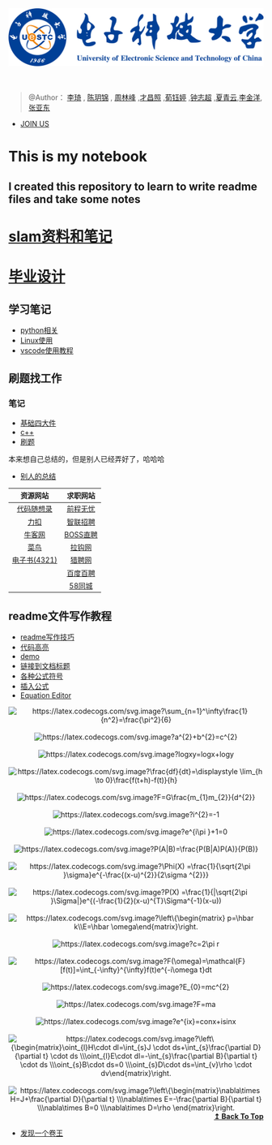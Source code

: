 <div align=center>
<img src="./slamNotes/images/uestc1.png"/>
</div>
 
<br />
<br />
  
> @Author： [李琦](https://github.com/liuqian62) , [陈玥锦](https://github.com/210-297) , [周林峰](https://github.com/against43) ,[才昌照](https://github.com/caichangzhao) ,[荀钰婷](https://github.com/iredawen) ,[钟志超](https://github.com/WillenChung)  ,[夏青云](https://github.com/delecloud),[李金洋](https://github.com/nankelli),[张亚东](https://github.com/WestMemoery)  

* [JOIN US](./joinus)
<!-- @E-mail ：lirich674@gmail.com    
@github ：[liuqian62](https://github.com/liuqian62) -->

# This is my notebook
## I created this repository to learn to write readme files and take some notes
# [slam资料和笔记](/slamNotes)
# [毕业设计](./slamNotes/毕业设计.md)



 
 
## 学习笔记
* [python相关](./python相关)
* [Linux使用](./linux使用)
* [vscode使用教程](./vscode.md)
## 刷题找工作
### 笔记

* [基础四大件](https://github.com/liuqian62/notebook/tree/main/%E5%9F%BA%E7%A1%80%E5%9B%9B%E5%A4%A7%E4%BB%B6)
* [c++](https://github.com/liuqian62/notebook/tree/main/learn%20c%2B%2B)
* [刷题](https://github.com/liuqian62/notebook/tree/main/%E7%89%9B%E5%AE%A2%E7%BD%91%E5%88%B7%E9%A2%98%E7%AC%94%E8%AE%B0)

本来想自己总结的，但是别人已经弄好了，哈哈哈
* [别人的总结](https://github.com/liuqian62/offerMachine)

<!-- <div align="center">

| 资源网站 | C/C++ | 数据结构 | 操作系统与Linux | 计算机网络|网络编程| 信息安全| 
| :---: | :---: |  :---: | :---: |:---: |:---: |:---: |
|求职网站|[前程无忧](http://www.51job.com/)| 📦 | 💻 |☁️ | 🎨| 💡|


</div> -->


<div align="center">

| 资源网站 | 求职网站 |
| :---: | :---: | 
|[代码随想录](https://programmercarl.com/)|[前程无忧](http://www.51job.com/)| 
|[力扣](https://leetcode.cn/problemset/all/)|[智联招聘](http://www.zhaopin.com/)| 
| [牛客网](https://www.nowcoder.com/exam/oj) | [BOSS直聘](https://www.zhipin.com/chengdu/) |
| [菜鸟](https://www.runoob.com/)  | [拉钩网](http://www.lagou.com/) |
| [电子书(4321)](https://github.com/imarvinle/awesome-cs-books) | [猎聘网](http://www.liepin.com/) |
|  | [百度百聘](https://zhaopin.baidu.com/) |
|  | [58同城](http://www.58.com/) |
</div>

<!-- ### 资源网站

* [代码随想录](https://programmercarl.com/)
* [力扣](https://leetcode.cn/problemset/all/)
* [牛客网](https://www.nowcoder.com/exam/oj)
* [菜鸟](https://www.runoob.com/) 
* [电子书](https://github.com/imarvinle/awesome-cs-books)
### 求职网站

* [前程无忧](http://www.51job.com/)
* [智联招聘](http://www.zhaopin.com/)
* [BOSS直聘](https://www.zhipin.com/chengdu/)
* [拉钩网](http://www.lagou.com/)
* [猎聘网](http://www.liepin.com/)
* [百度百聘](https://zhaopin.baidu.com/)
* [58同城](http://www.58.com/) -->

## readme文件写作教程
- [readme写作技巧](https://blog.csdn.net/weixin_43750377/article/details/107834499?ops_request_misc=%257B%2522request%255Fid%2522%253A%2522165223128416782391850797%2522%252C%2522scm%2522%253A%252220140713.130102334.pc%255Fall.%2522%257D&request_id=165223128416782391850797&biz_id=0&utm_medium=distribute.pc_search_result.none-task-blog-2~all~first_rank_ecpm_v1~rank_v31_ecpm-15-107834499-null-null.142^v9^pc_search_result_cache,157^v4^control&utm_term=readme%E8%B6%85%E9%93%BE%E6%8E%A5&spm=1018.2226.3001.4187)
- [代码高亮](https://blog.csdn.net/bocongbo/article/details/118362609?ops_request_misc=%257B%2522request%255Fid%2522%253A%2522165223218716782390587998%2522%252C%2522scm%2522%253A%252220140713.130102334.pc%255Fall.%2522%257D&request_id=165223218716782390587998&biz_id=0&utm_medium=distribute.pc_search_result.none-task-blog-2~all~first_rank_ecpm_v1~rank_v31_ecpm-20-118362609-null-null.142^v9^pc_search_result_cache,157^v4^control&utm_term=readme%E5%86%99%E4%BD%9C&spm=1018.2226.3001.4187#:~:text=%E5%85%B6%E4%BB%96%E8%AF%AD%E8%A8%80%E7%B1%BB%E4%BC%BC%EF%BC%8C%E6%9B%B4%E6%8D%A2%60%60%60%E5%90%8E%E9%9D%A2%E4%B8%BA%E8%AF%AD%E8%A8%80%E5%90%8D%EF%BC%8C%E4%BE%8B%E5%A6%82%EF%BC%9Apython%E3%80%81java%E3%80%81php)
- [demo](https://markdown-it.github.io/)
- [链接到文档标题](https://blog.csdn.net/henryhu712/article/details/110261893?ops_request_misc=&request_id=&biz_id=102&utm_term=markdown%E9%93%BE%E6%8E%A5%E5%88%B0%E6%A0%87%E9%A2%98&utm_medium=distribute.pc_search_result.none-task-blog-2~all~sobaiduweb~default-0-110261893.142^v10^pc_search_result_control_group,157^v12^control&spm=1018.2226.3001.4449)
- [各种公式符号](https://blog.nowcoder.net/n/7d5d9ff47af74c288d19ba29e88c5643)
- [插入公式](https://blog.csdn.net/qq_42951560/article/details/116501075)
- [Equation Editor](https://latex.codecogs.com/)

<!-- ![4](http://latex.codecogs.com/svg.latex?\sum_{n=1}^\infty\frac{1}{n^2}=\frac{\pi^2}{6}) -->
<div align="center">
  <img src="https://latex.codecogs.com/svg.image?\sum_{n=1}^\infty\frac{1}{n^2}=\frac{\pi^2}{6}" title="https://latex.codecogs.com/svg.image?\sum_{n=1}^\infty\frac{1}{n^2}=\frac{\pi^2}{6}" />  
  <br /><br /><img src="https://latex.codecogs.com/svg.image?a^{2}&plus;b^{2}=c^{2}" title="https://latex.codecogs.com/svg.image?a^{2}+b^{2}=c^{2}" />
  <br /><br /><img src="https://latex.codecogs.com/svg.image?logxy=logx&plus;logy" title="https://latex.codecogs.com/svg.image?logxy=logx+logy" />
  <br /><br /><img src="https://latex.codecogs.com/svg.image?\frac{df}{dt}=\displaystyle&space;\lim_{h&space;\to&space;0}\frac{f(t&plus;h)-f(t)}{h}" title="https://latex.codecogs.com/svg.image?\frac{df}{dt}=\displaystyle \lim_{h \to 0}\frac{f(t+h)-f(t)}{h}" />
  <br /><br /><img src="https://latex.codecogs.com/svg.image?F=G\frac{m_{1}m_{2}}{d^{2}}" title="https://latex.codecogs.com/svg.image?F=G\frac{m_{1}m_{2}}{d^{2}}" />
  <br /><br /><img src="https://latex.codecogs.com/svg.image?i^{2}=-1" title="https://latex.codecogs.com/svg.image?i^{2}=-1" />
  <br /><br /><img src="https://latex.codecogs.com/svg.image?e^{i\pi&space;}&plus;1=0" title="https://latex.codecogs.com/svg.image?e^{i\pi }+1=0" />
  <br /><br /><img src="https://latex.codecogs.com/svg.image?P(A|B)=\frac{P(B|A)P(A)}{P(B)}" title="https://latex.codecogs.com/svg.image?P(A|B)=\frac{P(B|A)P(A)}{P(B)}" />
  <br /><br /><img src="https://latex.codecogs.com/svg.image?\Phi(X)&space;=\frac{1}{\sqrt{2\pi&space;}\sigma}e^{-\frac{(x-u)^{2}}{2\sigma&space;^{2}}}" title="https://latex.codecogs.com/svg.image?\Phi(X) =\frac{1}{\sqrt{2\pi }\sigma}e^{-\frac{(x-u)^{2}}{2\sigma ^{2}}}" />
  <br /><br /><img src="https://latex.codecogs.com/svg.image?P(X)&space;=\frac{1}{|\sqrt{2\pi&space;}\Sigma|}e^{(-\frac{1}{2}(x-u)^{T}\Sigma^{-1}(x-u))" title="https://latex.codecogs.com/svg.image?P(X) =\frac{1}{|\sqrt{2\pi }\Sigma|}e^{(-\frac{1}{2}(x-u)^{T}\Sigma^{-1}(x-u))" />
 <br /><br /><img src="https://latex.codecogs.com/svg.image?\left\{\begin{matrix}&space;p=\hbar&space;k\\E=\hbar&space;\omega\end{matrix}\right." title="https://latex.codecogs.com/svg.image?\left\{\begin{matrix} p=\hbar k\\E=\hbar \omega\end{matrix}\right." />
 <br /><br /><img src="https://latex.codecogs.com/svg.image?c=2\pi&space;r" title="https://latex.codecogs.com/svg.image?c=2\pi r" />
 <br /><br /><img src="https://latex.codecogs.com/svg.image?F(\omega)=\mathcal{F}[f(t)]=\int_{-\infty}^{\infty}f(t)e^{-i\omega&space;t}dt" title="https://latex.codecogs.com/svg.image?F(\omega)=\mathcal{F}[f(t)]=\int_{-\infty}^{\infty}f(t)e^{-i\omega t}dt" />
 <br /><br /><img src="https://latex.codecogs.com/svg.image?E_{0}=mc^{2}" title="https://latex.codecogs.com/svg.image?E_{0}=mc^{2}" />
 <br /><br /><img src="https://latex.codecogs.com/svg.image?F=ma" title="https://latex.codecogs.com/svg.image?F=ma" />
 <br /><br /><img src="https://latex.codecogs.com/svg.image?e^{ix}=conx&plus;isinx" title="https://latex.codecogs.com/svg.image?e^{ix}=conx+isinx" />
 <br /><br /><img src="https://latex.codecogs.com/svg.image?\left\{\begin{matrix}\oint_{l}H\cdot&space;dl=\int_{s}J&space;\cdot&space;ds&plus;\int_{s}\frac{\partial&space;D}{\partial&space;t}&space;\cdot&space;ds&space;\\\oint_{l}E\cdot&space;dl=-\int_{s}\frac{\partial&space;B}{\partial&space;t}&space;\cdot&space;ds&space;\\\oint_{s}B\cdot&space;ds=0&space;\\\oint_{s}D\cdot&space;ds=\int_{v}\rho&space;\cdot&space;dv\end{matrix}\right." title="https://latex.codecogs.com/svg.image?\left\{\begin{matrix}\oint_{l}H\cdot dl=\int_{s}J \cdot ds+\int_{s}\frac{\partial D}{\partial t} \cdot ds \\\oint_{l}E\cdot dl=-\int_{s}\frac{\partial B}{\partial t} \cdot ds \\\oint_{s}B\cdot ds=0 \\\oint_{s}D\cdot ds=\int_{v}\rho \cdot dv\end{matrix}\right." />
 <br /><br /><img src="https://latex.codecogs.com/svg.image?\left\{\begin{matrix}\nabla\times&space;H=J&plus;\frac{\partial&space;D}{\partial&space;t}&space;\\\nabla\times&space;E=-\frac{\partial&space;B}{\partial&space;t}&space;\\\nabla\times&space;B=0&space;\\\nabla\times&space;D=\rho&space;\end{matrix}\right." title="https://latex.codecogs.com/svg.image?\left\{\begin{matrix}\nabla\times H=J+\frac{\partial D}{\partial t} \\\nabla\times E=-\frac{\partial B}{\partial t} \\\nabla\times B=0 \\\nabla\times D=\rho \end{matrix}\right." />
</div>

<!-- $y=x^2$

$e^{i\pi} + 1 = 0$

$e^x=\sum_{i=0}^\infty \frac{1}{i!}x^i$

$\frac{n!}{k!(n-k)!} = {n \choose k}$ -->

<div align="right">
    <b><a href="#This-is-my-notebook">↥ Back To Top</a></b>
</div>

- [发现一个卷王](https://github.com/LiCaoZ)
